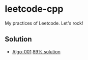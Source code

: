 # leetcode-cpp
My practices of Leetcode. Let's rock!

## Solution

- [Algo-001](https://leetcode.com/problems/two-sum/) [89% solution](https://discuss.leetcode.com/topic/54013/cpp-solution-beats-98-2)

